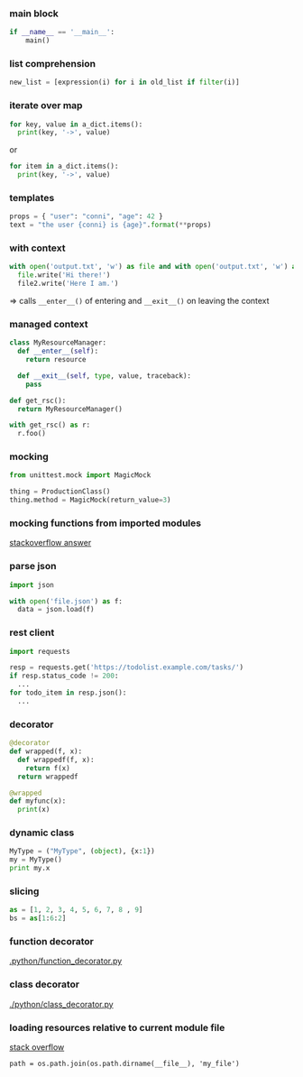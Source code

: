 ### main block

```python
if __name__ == '__main__':
    main()
```

### list comprehension

```python
new_list = [expression(i) for i in old_list if filter(i)]
```

### iterate over map
```python
for key, value in a_dict.items():
  print(key, '->', value)
```

or

```python
for item in a_dict.items():
  print(key, '->', value)
```

### templates

```python
props = { "user": "conni", "age": 42 }
text = "the user {conni} is {age}".format(**props)
```

### with context

```python
with open('output.txt', 'w') as file and with open('output.txt', 'w') as file2:
  file.write('Hi there!')
  file2.write('Here I am.')
```

=> calls ```__enter__()``` of entering and ```__exit__()``` on leaving the context

### managed context
```python
class MyResourceManager:
  def __enter__(self):
    return resource

  def __exit__(self, type, value, traceback):
    pass

def get_rsc():
  return MyResourceManager()

with get_rsc() as r:
  r.foo()
```

### mocking

```python
from unittest.mock import MagicMock

thing = ProductionClass()
thing.method = MagicMock(return_value=3)
```
### mocking functions from imported modules
[stackoverflow answer](https://stackoverflow.com/questions/16134281/python-mocking-a-function-from-an-imported-module)

### parse json

```python
import json

with open('file.json') as f:
  data = json.load(f)
```

### rest client
```python
import requests

resp = requests.get('https://todolist.example.com/tasks/')
if resp.status_code != 200:
  ...
for todo_item in resp.json():
  ...
```

### decorator
```python
@decorator
def wrapped(f, x):
  def wrappedf(f, x):
    return f(x)
  return wrappedf

@wrapped
def myfunc(x):
  print(x)
```

### dynamic class
```python
MyType = ("MyType", (object), {x:1})
my = MyType()
print my.x
```

### slicing
```python
as = [1, 2, 3, 4, 5, 6, 7, 8 , 9]
bs = as[1:6:2]
```


### function decorator
[.python/function_decorator.py](./python/function_decorator.py)

### class decorator
[./python/class_decorator.py](./python/class_decorator.py)

### loading resources relative to current module file
[stack overflow](https://stackoverflow.com/questions/1270951/how-to-refer-to-relative-paths-of-resources-when-working-with-a-code-repository)

```
path = os.path.join(os.path.dirname(__file__), 'my_file')
```
